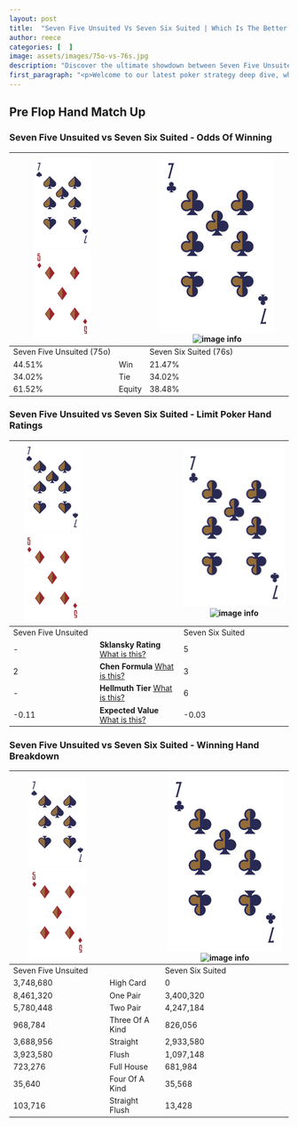 ```yaml
---
layout: post
title:  "Seven Five Unsuited Vs Seven Six Suited | Which Is The Better Hand In Poker? A Complete Guide"
author: reece
categories: [  ]
image: assets/images/75o-vs-76s.jpg
description: "Discover the ultimate showdown between Seven Five Unsuited and Seven Six Suited in poker! Uncover the odds, strategies, and scenarios where one hand triumphs over the other. Get ready to up your poker game with this thrilling analysis."
first_paragraph: "<p>Welcome to our latest poker strategy deep dive, where we're pitting two distinct hands against each other in a high-stakes showdown: Seven Five Unsuited vs Seven Six Suited.</p><p>In the dynamic world of poker, every decision counts, and knowing which hand holds the upper hand is key to your success at the table.</p><p>In this article, we'll dissect these two hands, explore the scenarios where one dominates the other, and equip you with the knowledge to make strategic choices that can tip the odds in your favor.</p><p>Get ready to unravel the intriguing dynamics of these poker hands and elevate your game to new heights.</p>"
---
```




[comment]: # (sp0)

## Pre Flop Hand Match Up

<div class="table hand-ratings" markdown="1"> 



### Seven Five Unsuited vs Seven Six Suited - Odds Of Winning


    
| ![image info](assets/images/hand1/7.png) ![image info](assets/images/hand1/5o.png) |  | ![image info](assets/images/hand2/7.png) ![image info](assets/images/hand2/6s.png) |
| -------- | -------- | -------- |
| Seven Five Unsuited (75o) |  | Seven Six Suited (76s) |
| 44.51% | Win | 21.47% |
| 34.02% | Tie | 34.02% |
| 61.52% | Equity | 38.48% |




[comment]: # (sp1)



### Seven Five Unsuited vs Seven Six Suited - Limit Poker Hand Ratings


    
| ![image info](assets/images/hand1/7.png) ![image info](assets/images/hand1/5o.png) |  | ![image info](assets/images/hand2/7.png) ![image info](assets/images/hand2/6s.png) |
| -------- | -------- | -------- |
| Seven Five Unsuited |  | Seven Six Suited |
| - | **Sklansky Rating** [What is this?](/sklansky-rating-explained) | 5 |
| 2 | **Chen Formula** [What is this?](/chen-formula-explained) | 3 |
| - | **Hellmuth Tier** [What is this?](/Hellmuth-tier-explained) | 6 |
| -0.11 | **Expected Value** [What is this?](/expected-value-explained) | -0.03 |




[comment]: # (sp2)



### Seven Five Unsuited vs Seven Six Suited - Winning Hand Breakdown


    
| ![image info](assets/images/hand1/7.png) ![image info](assets/images/hand1/5o.png) |  | ![image info](assets/images/hand2/7.png) ![image info](assets/images/hand2/6s.png) |
| -------- | -------- | -------- |
| Seven Five Unsuited |  | Seven Six Suited |
| 3,748,680 | High Card | 0 |
| 8,461,320 | One Pair | 3,400,320 |
| 5,780,448 | Two Pair | 4,247,184 |
| 968,784 | Three Of A Kind | 826,056 |
| 3,688,956 | Straight | 2,933,580 |
| 3,923,580 | Flush | 1,097,148 |
| 723,276 | Full House | 681,984 |
| 35,640 | Four Of A Kind | 35,568 |
| 103,716 | Straight Flush | 13,428 |




[comment]: # (sp3)



</div>

[comment]: # (sp4)



[comment]: # (sp5)

